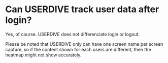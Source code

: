 # Can USERDIVE track user data after login?

Yes, of course. USERDIVE does not differenciate login or logout.

Please be noted that USERDIVE only can have one screen name per screen capture, so if the content shown for each users are different, then the heatmap might not show accurately.
